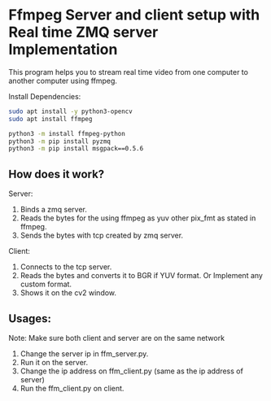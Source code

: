 # Ffmpeg Server and client setup with Real time ZMQ server Implementation

This program helps you to stream real time video from one computer to another computer using ffmpeg.

Install Dependencies:
```sh
sudo apt install -y python3-opencv
sudo apt install ffmpeg

python3 -m install ffmpeg-python
python3 -m pip install pyzmq
python3 -m pip install msgpack==0.5.6
```
## How does it work?
Server:
1. Binds a zmq server. 
1. Reads the bytes for the using ffmpeg as yuv other pix_fmt as stated in ffmpeg.
3. Sends the bytes with tcp created by zmq server.

Client:
1. Connects to the tcp server.
2. Reads the bytes and converts it to BGR if YUV format. Or Implement any custom format.
3. Shows it on the cv2 window.

## Usages:

Note: Make sure both client and server are on the same network

1. Change the server ip in ffm_server.py.
2. Run it on the server.
3. Change the ip address on ffm_client.py (same as the ip address of server)
4. Run the ffm_client.py on client.
